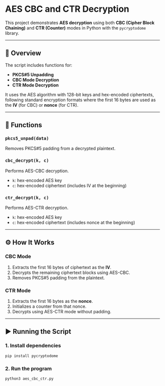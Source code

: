 # AES CBC and CTR Decryption

This project demonstrates **AES decryption** using both **CBC (Cipher Block Chaining)** and **CTR (Counter)** modes in Python with the `pycryptodome` library.

---

## 📘 Overview

The script includes functions for:
- **PKCS#5 Unpadding**
- **CBC Mode Decryption**
- **CTR Mode Decryption**

It uses the AES algorithm with 128-bit keys and hex-encoded ciphertexts, following standard encryption formats where the first 16 bytes are used as the **IV** (for CBC) or **nonce** (for CTR).

---

## 🧩 Functions

### `pkcs5_unpad(data)`
Removes PKCS#5 padding from a decrypted plaintext.

### `cbc_decrypt(k, c)`
Performs AES-CBC decryption.
- `k`: hex-encoded AES key  
- `c`: hex-encoded ciphertext (includes IV at the beginning)

### `ctr_decrypt(k, c)`
Performs AES-CTR decryption.
- `k`: hex-encoded AES key  
- `c`: hex-encoded ciphertext (includes nonce at the beginning)

---

## ⚙️ How It Works

### CBC Mode
1. Extracts the first 16 bytes of ciphertext as the **IV**.
2. Decrypts the remaining ciphertext blocks using AES-CBC.
3. Removes PKCS#5 padding from the plaintext.

### CTR Mode
1. Extracts the first 16 bytes as the **nonce**.
2. Initializes a counter from that nonce.
3. Decrypts using AES-CTR mode without padding.

---

## ▶️ Running the Script

### 1. Install dependencies
```bash
pip install pycryptodome
```
### 2. Run the program
```bash
python3 aes_cbc_ctr.py
```

